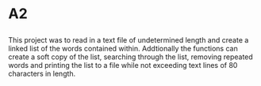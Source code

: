 # A2<p>
This project was to read in a text file of undetermined length and create a linked list of the words contained within. Addtionally the functions can create a soft copy of the list, searching through the list, removing repeated words and printing the list to a file while not exceeding text lines of 80 characters in length.
